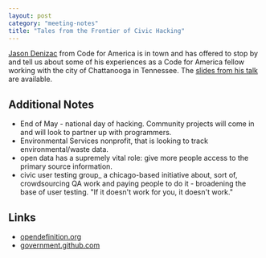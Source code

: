```yaml
---
layout: post
category: "meeting-notes"
title: "Tales from the Frontier of Civic Hacking"
---
```


[Jason Denizac](https://twitter.com/_jden) from Code for America is in town and has offered to stop by and tell us about some of his experiences as a Code for America fellow working with the city of Chattanooga in Tennessee. The [slides from his talk](http://jden.us/cfp-frontier) are available.

## Additional Notes

- End of May - national day of hacking. Community projects will come in and will look to partner up with programmers.
- Environmental Services nonprofit, that is looking to track environmental/waste data.
- open data has a supremely vital role: give more people access to the primary source information.
- civic user testing group_ a chicago-based initiative about, sort of, crowdsourcing QA work and paying people to do it - broadening the base of user testing. "If it doesn't work for you, it doesn't work."

## Links

- [opendefinition.org](http://opendefinition.org)
- [government.github.com](http://government.github.com)

